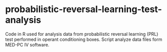 # probabilistic-reversal-learning-test-analysis
Code in R used for analysis data from probabilistic reversal learning (PRL) test performed in operant conditioning boxes. Script analyze data files form MED-PC IV software.

